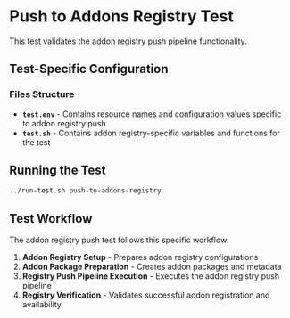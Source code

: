 # Push to Addons Registry Test

This test validates the addon registry push pipeline functionality.

## Test-Specific Configuration

### Files Structure

- **`test.env`** - Contains resource names and configuration values specific to addon registry push
- **`test.sh`** - Contains addon registry-specific variables and functions for the test

## Running the Test

```bash
../run-test.sh push-to-addons-registry
```

## Test Workflow

The addon registry push test follows this specific workflow:

1. **Addon Registry Setup** - Prepares addon registry configurations
2. **Addon Package Preparation** - Creates addon packages and metadata
3. **Registry Push Pipeline Execution** - Executes the addon registry push pipeline
4. **Registry Verification** - Validates successful addon registration and availability

